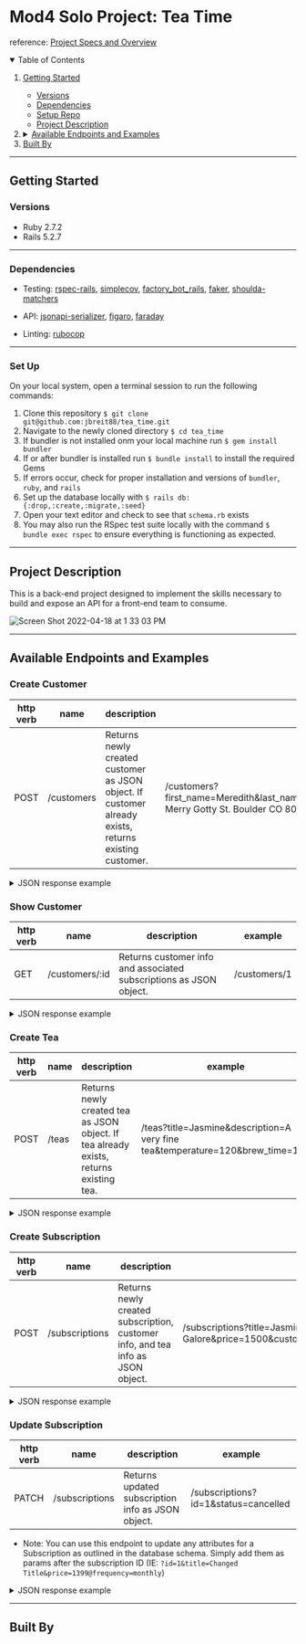 <!-- Maybe add a photo here -->

# Mod4 Solo Project: Tea Time

reference: [Project Specs and Overview](https://mod4.turing.edu/projects/take_home/)

<details open="open">
  <summary>Table of Contents</summary>
  <ol>
    <li><a href="#getting-started">Getting Started</a></li>
    <ul>
      <li><a href="#versions">Versions</a></li>
      <li><a href="#dependencies">Dependencies</a></li>
      <li><a href="#set-up">Setup Repo</a></li>
      <li><a href="#project-description">Project Description</a></li>
    </ul>
    <!-- Available Endpoints and Examples -->
    <li>
      <details>
        <summary><a href="#available-endpoints-and-examples">Available Endpoints and Examples</a></summary>
        <ul>
          <li><a href="#create-customer">Create Customer</a></li>
          <li><a href="#show-customer">Show Customer Info and Subscriptions</a></li>
          <li><a href="#create-tea">Create Tea</a></li>
          <li><a href="#create-subscription">Create Subscription</a></li>
          <li><a href="#update-subscription">Update Subscription</a></li>
        </ul>
      </details>
    </li>
    <li><a href="built-by">Built By</a></li>
  </ol>
</details>
  

----------

## Getting Started

### Versions

- Ruby 2.7.2
- Rails 5.2.7

----------

### Dependencies

- Testing: [rspec-rails](https://github.com/rspec/rspec-rails), [simplecov](https://github.com/simplecov-ruby/simplecov), [factory_bot_rails](https://github.com/thoughtbot/factory_bot_rails), [faker](https://github.com/vajradog/faker-rails), [shoulda-matchers](https://github.com/thoughtbot/shoulda-matchers)

- API: [jsonapi-serializer](https://github.com/fotinakis/jsonapi-serializers), [figaro](https://medium.com/@MinimalGhost/the-figaro-gem-an-easier-way-to-securely-configure-rails-applications-c6f963b7e993), [faraday](https://github.com/lostisland/faraday)

- Linting: [rubocop](https://github.com/rubocop/rubocop)

----------

### Set Up
On your local system, open a terminal session to run the following commands:
1. Clone this repository `$ git clone git@github.com:jbreit88/tea_time.git`
2. Navigate to the newly cloned directory `$ cd tea_time`
3. If bundler is not installed onm your local machine run `$ gem install bundler`
4. If or after bundler is installed run `$ bundle install` to install the required Gems
5. If errors occur, check for proper installation and versions of `bundler`, `ruby`, and `rails`
6. Set up the database locally with `$ rails db:{:drop,:create,:migrate,:seed}`
7. Open your text editor and check to see that `schema.rb` exists
8. You may also run the RSpec test suite locally with the command `$ bundle exec rspec` to ensure everything is functioning as expected.

----------

## Project Description

This is a back-end project designed to implement the skills necessary to build and expose an API for a front-end team to consume.

![Screen Shot 2022-04-18 at 1 33 03 PM](https://user-images.githubusercontent.com/88853324/164088610-90a08833-1d99-45f2-83aa-9a918ed88f3d.png)

----------

## Available Endpoints and Examples
<!-- Add static postman collection here when created -->

### Create Customer

| http verb | name | description | example |
| --- | --- | --- | --- |
| POST | /customers | Returns newly created customer as JSON object. If customer already exists, returns existing customer. | /customers?first_name=Meredith&last_name=otwaldG&email=merry@gotty.edu&address=1234 Merry Gotty St. Boulder CO 80304 

<details>
    <summary> JSON response example </summary>

Create Customer:
```json
  {
    "data": {
        "id": "2",
        "type": "customer",
        "attributes": {
            "first_name": "Meredith",
            "last_name": "Gotwald",
            "email": "merry@gotty.edu",
            "address": "1234 Merry Gotty St. Boulder CO 80304"
        }
    }
}
```
</details>

### Show Customer

| http verb | name | description | example |
| --- | --- | --- | --- |
| GET | /customers/:id | Returns customer info and associated subscriptions as JSON object. | /customers/1

<details>
    <summary> JSON response example </summary>

Show Customer:
```json
 {
    "data": {
        "id": "1",
        "type": "customer_and_subscriptions",
        "attributes": {
            "first_name": "Mel",
            "last_name": "Gibson",
            "email": "mel@gibson.com",
            "address": "1234 Hollywood St., Los Angeles, CA, 11111",
            "subscriptions": [
                {
                    "id": 1,
                    "title": "Jasmine Galore",
                    "price": 1500,
                    "status": "cancelled",
                    "frequency": "weekly",
                    "customer_id": 1,
                    "tea_id": 1,
                    "created_at": "2022-04-19T17:11:40.734Z",
                    "updated_at": "2022-04-19T19:59:27.638Z"
                },
                {
                    "id": 2,
                    "title": "Jasmine Galore",
                    "price": 1500,
                    "status": "active",
                    "frequency": "weekly",
                    "customer_id": 1,
                    "tea_id": 1,
                    "created_at": "2022-04-19T17:18:40.329Z",
                    "updated_at": "2022-04-19T17:18:40.329Z"
                },
                {
                    "id": 3,
                    "title": "Jasmine Galore",
                    "price": 1500,
                    "status": "active",
                    "frequency": "weekly",
                    "customer_id": 1,
                    "tea_id": 1,
                    "created_at": "2022-04-19T17:19:27.973Z",
                    "updated_at": "2022-04-19T17:19:27.973Z"
                }
            ]
        }
    }
}
```
</details>


### Create Tea

| http verb | name | description | example |
| --- | --- | --- | --- |
| POST | /teas | Returns newly created tea as JSON object. If tea already exists, returns existing tea. | /teas?title=Jasmine&description=A very fine tea&temperature=120&brew_time=180 

<details>
    <summary> JSON response example </summary>

Create Tea:
```json
  {
    "data": {
        "id": "2",
        "type": "tea",
        "attributes": {
            "title": "Jasmine",
            "description": "A very fine tea",
            "temperature": 120,
            "brew_time": 180
        }
    }
}
```
</details>

### Create Subscription

| http verb | name | description | example |
| --- | --- | --- | --- |
| POST | /subscriptions | Returns newly created subscription, customer info, and tea info as JSON object. | /subscriptions?title=Jasmine Galore&price=1500&customer_id=1&tea_id=1&frequency=weekly 

<details>
    <summary> JSON response example </summary>

Create Subscription:
```json
{
    "data": {
        "id": "3",
        "type": "subscription",
        "attributes": {
            "title": "Jasmine Galore",
            "price": 1500,
            "status": "active",
            "frequency": "weekly",
            "customer": {
                "id": 1,
                "first_name": "Mel",
                "last_name": "Gibson",
                "email": "mel@gibson.com",
                "address": "1234 Hollywood St., Los Angeles, CA, 11111",
                "created_at": "2022-04-18T22:28:04.415Z",
                "updated_at": "2022-04-18T22:28:04.415Z"
            },
            "tea": {
                "id": 1,
                "title": "Earl Grey",
                "description": "This tea is delicious. Full of caffeine. Good for waking up in the morning.",
                "temperature": 180,
                "brew_time": 180,
                "created_at": "2022-04-18T22:28:04.424Z",
                "updated_at": "2022-04-18T22:28:04.424Z"
            }
        }
    }
}
```
</details>

### Update Subscription

| http verb | name | description | example |
| --- | --- | --- | --- |
| PATCH | /subscriptions | Returns updated subscription info as JSON object. | /subscriptions?id=1&status=cancelled

- Note: You can use this endpoint to update any attributes for a Subscription as outlined in the database schema. Simply add them as params after the subscription ID (IE: `?id=1&title=Changed Title&price=1399@frequency=monthly`)
<details>
    <summary> JSON response example </summary>

Update Subscription:
```json
{
    "data": {
        "id": "1",
        "type": "subscription",
        "attributes": {
            "title": "Jasmine Galore",
            "price": 1500,
            "status": "cancelled",
            "frequency": "weekly",
            "customer": {
                "id": 1,
                "first_name": "Mel",
                "last_name": "Gibson",
                "email": "mel@gibson.com",
                "address": "1234 Hollywood St., Los Angeles, CA, 11111",
                "created_at": "2022-04-18T22:28:04.415Z",
                "updated_at": "2022-04-18T22:28:04.415Z"
            },
            "tea": {
                "id": 1,
                "title": "Earl Grey",
                "description": "This tea is delicious. Full of caffeine. Good for waking up in the morning.",
                "temperature": 180,
                "brew_time": 180,
                "created_at": "2022-04-18T22:28:04.424Z",
                "updated_at": "2022-04-18T22:28:04.424Z"
            }
        }
    }
}
```
</details>

----------

## Built By
